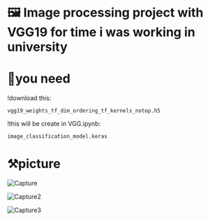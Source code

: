 # 🖼️ Image processing project with VGG19 for time i was working in university
# 📓you need

!download this:
```
vgg19_weights_tf_dim_ordering_tf_kernels_notop.h5
```
!this will be create in VGG.ipynb:
```
image_classification_model.keras
```
# ⚒️picture

![Capture](https://github.com/user-attachments/assets/f77c67e1-0827-43a7-9b00-c8fc47e19fde)


![Capture2](https://github.com/user-attachments/assets/e902341a-99a5-47c4-bfe6-c9594f7fdc3c)

![Capture3](https://github.com/user-attachments/assets/252f5c67-f089-4dc8-86c4-71921621d346)
